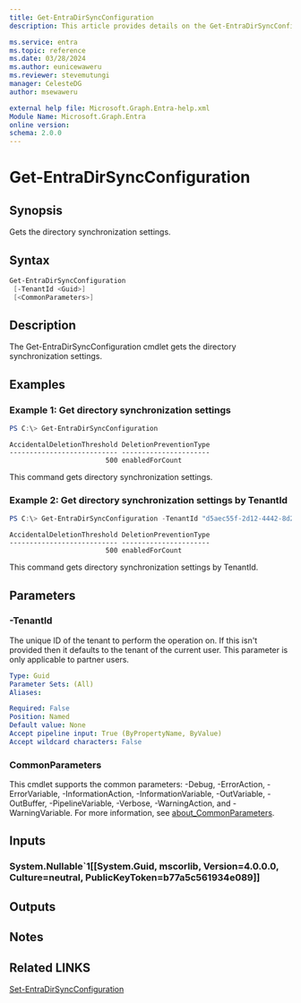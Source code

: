 ```yaml
---
title: Get-EntraDirSyncConfiguration
description: This article provides details on the Get-EntraDirSyncConfiguration command.

ms.service: entra
ms.topic: reference
ms.date: 03/28/2024
ms.author: eunicewaweru
ms.reviewer: stevemutungi
manager: CelesteDG
author: msewaweru

external help file: Microsoft.Graph.Entra-help.xml
Module Name: Microsoft.Graph.Entra
online version:
schema: 2.0.0
---
```


# Get-EntraDirSyncConfiguration

## Synopsis
Gets the directory synchronization settings.

## Syntax

```powershell
Get-EntraDirSyncConfiguration 
 [-TenantId <Guid>] 
 [<CommonParameters>]
```

## Description
The Get-EntraDirSyncConfiguration cmdlet gets the directory synchronization settings.

## Examples

### Example 1: Get directory synchronization settings
```powershell
PS C:\> Get-EntraDirSyncConfiguration 
```

```output
AccidentalDeletionThreshold DeletionPreventionType
--------------------------- ----------------------
                        500 enabledForCount
```

This command gets directory synchronization settings.

### Example 2: Get directory synchronization settings by TenantId
```powershell
PS C:\> Get-EntraDirSyncConfiguration -TenantId "d5aec55f-2d12-4442-8d2f-ccca95d4390e"
```

```output
AccidentalDeletionThreshold DeletionPreventionType
--------------------------- ----------------------
                        500 enabledForCount
```

This command gets directory synchronization settings by TenantId.

## Parameters

### -TenantId
The unique ID of the tenant to perform the operation on. 
If this isn't provided then it defaults to the tenant of the current user. 
This parameter is only applicable to partner users.

```yaml
Type: Guid
Parameter Sets: (All)
Aliases:

Required: False
Position: Named
Default value: None
Accept pipeline input: True (ByPropertyName, ByValue)
Accept wildcard characters: False
```

### CommonParameters
This cmdlet supports the common parameters: -Debug, -ErrorAction, -ErrorVariable, -InformationAction, -InformationVariable, -OutVariable, -OutBuffer, -PipelineVariable, -Verbose, -WarningAction, and -WarningVariable. For more information, see [about_CommonParameters](https://go.microsoft.com/fwlink/?LinkID=113216).

## Inputs

### System.Nullable`1[[System.Guid, mscorlib, Version=4.0.0.0, Culture=neutral, PublicKeyToken=b77a5c561934e089]]
## Outputs

## Notes

## Related LINKS

[Set-EntraDirSyncConfiguration](Set-EntraDirSyncConfiguration.md)
